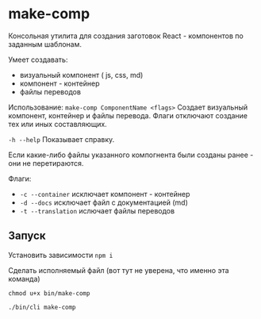 # make-comp
Консольная утилита для создания заготовок React - компонентов по заданным шаблонам. 

Умеет создавать: 
* визуальный компонент ( js, css, md)
* компонент - контейнер
* файлы переводов

Использование: 
```make-comp ComponentName <flags>``` Создает визуальный компонент, контейнер и файлы перевода. Флаги отключают создание тех или иных составляющих.

```-h --help``` Показывает справку.

Если какие-либо файлы указанного компогнента были созданы ранее - они не перетираются.

Флаги:  
* ```-c --container``` исключает компонент - контейнер
* ```-d --docs``` исключает файл с документацией (md)
* ```-t --translation```  ислючает файлы переводов


## Запуск
Установить зависимости ```npm i```

Сделать исполняемый файл (вот тут не уверена, что именно эта команда)

```chmod u+x bin/make-comp```

```./bin/cli make-comp```

